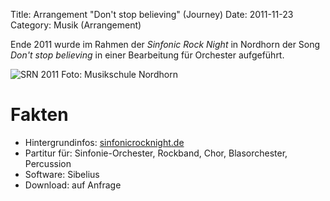 Title: Arrangement "Don't stop believing" (Journey)
Date: 2011-11-23
Category: Musik (Arrangement)

Ende 2011 wurde im Rahmen der *Sinfonic Rock Night* in Nordhorn der Song *Don't stop believing* in einer Bearbeitung für Orchester aufgeführt.

![SRN 2011](https://sinfonicrocknight.de/wp-content/uploads/SRN_2011_Gallery06-scaled.jpg)
Foto: Musikschule Nordhorn

# Fakten
* Hintergrundinfos: [sinfonicrocknight.de](https://sinfonicrocknight.de/archiv/2011/)
* Partitur für: Sinfonie-Orchester, Rockband, Chor, Blasorchester, Percussion
* Software: Sibelius
* Download: auf Anfrage